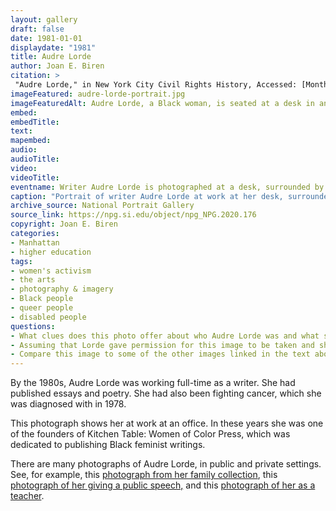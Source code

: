 ```yaml
---
layout: gallery
draft: false
date: 1981-01-01
displaydate: "1981"
title: Audre Lorde
author: Joan E. Biren
citation: >
 "Audre Lorde," in New York City Civil Rights History, Accessed: [Month Day, Year], https://nyccivilrightshistory.org/site-preview/topics/black-latina-women/audre-lorde-cuny/audre-lorde-portrait.
imageFeatured: audre-lorde-portrait.jpg
imageFeaturedAlt: Audre Lorde, a Black woman, is seated at a desk in an office surrounded by books and papers. Her face tilts down toward a document she is reading.
embed:  
embedTitle: 
text: 
mapembed: 
audio: 
audioTitle: 
video: 
videoTitle: 
eventname: Writer Audre Lorde is photographed at a desk, surrounded by books and papers.
caption: "Portrait of writer Audre Lorde at work at her desk, surrounded by papers, books, and posters. This image was taken in 1981, around the time that she was writing her autobiographical book [*Zami*](/topics/black-latina-women/young-lords/palante)."
archive_source: National Portrait Gallery 
source_link: https://npg.si.edu/object/npg_NPG.2020.176
copyright: Joan E. Biren
categories: 
- Manhattan
- higher education
tags: 
- women's activism
- the arts
- photography & imagery
- Black people
- queer people
- disabled people
questions:
- What clues does this photo offer about who Audre Lorde was and what she cared about? What do you notice about the space, the items in the space, an Lorde’s physical position? 
- Assuming that Lorde gave permission for this image to be taken and shared, what does it tell us about how she wanted to be seen in the world? 
- Compare this image to some of the other images linked in the text above. Which would you choose to represent Lorde, and why?
--- 
```


By the 1980s, Audre Lorde was working full-time as a writer. She had published essays and poetry. She had also been fighting cancer, which she was diagnosed with in 1978.

This photograph shows her at work at an office. In these years she was one of the founders of Kitchen Table: Women of Color Press, which was dedicated to publishing Black feminist writings.

There are many photographs of Audre Lorde, in public and private settings. See, for example, this [photograph from her family collection](https://lh3.googleusercontent.com/pTwEIgzXb-ycTEl_-q5Q8Maugl_8hlQY19MjBTtU7Bjf2dOEDljcSyHrfUfhJhGRHoljs6beE7WJoDm-Go2Xx8uUWZT9Lv3LjnqIWOnW_0m8C7mgQbUL=s0), this [photograph of her giving a public speech,](https://nmaahc.si.edu/object/nmaahc_TA2019.38.1.1.1.11) and this [photograph of her as a teacher](https://www.poetryfoundation.org/poets/audre-lorde).

